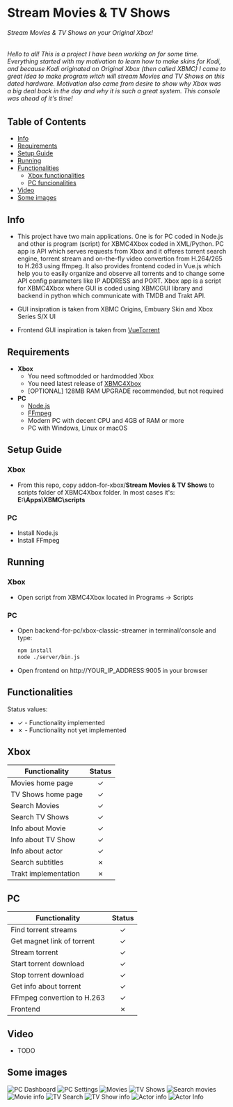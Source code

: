 # Stream Movies & TV Shows
###### Stream Movies & TV Shows on your Original Xbox!

###### Hello to all! This is a project I have been working on for some time. Everything started with my motivation to learn how to make skins for Kodi, and because Kodi originated on Original Xbox (then called XBMC) I came to great idea to make program witch will stream Movies and TV Shows on this dated hardware. Motivation also came from desire to show why Xbox was a big deal back in the day and why it is such a great system. This console was ahead of it's time!

## Table of Contents
- [Info](#info)
- [Requirements](#requirements)
- [Setup Guide](#setup-guide)
- [Running](#running)
- [Functionalities](#functionalities)
  * [Xbox functionalities](#xbox)
  * [PC funcionalities](#pc)
- [Video](#video)
- [Some images](#some-images)
## Info
 - This project have two main applications. One is for PC coded in Node.js and other is program (script) for XBMC4Xbox coded in XML/Python. PC app is API which    serves requests from Xbox and it offeres torrent search engine, torrent stream and on-the-fly video convertion from H.264/265 to H.263 using ffmpeg. It also provides frontend coded in Vue.js which help you to easily organize and observe all torrents and to change some API config parameters like IP ADDRESS and PORT. Xbox app is a script for XBMC4Xbox where GUI is coded using XBMCGUI library and backend in python which communicate with TMDB and Trakt API.
 
 - GUI insipration is taken from XBMC Origins, Embuary Skin and Xbox Series S/X UI
 - Frontend GUI inspiration is taken from [VueTorrent](https://github.com/WDaan/VueTorrent)
  
## Requirements
- **Xbox**
    + You need softmodded or hardmodded Xbox
    + You need latest release of [XBMC4Xbox](https://www.dropbox.com/sh/8mcip8xsfe1zjap/AABSR3_toPPiFn-7OqwQY_JIa)
    + [OPTIONAL] 128MB RAM UPGRADE recommended, but not required
- **PC**
    + [Node.js](https://nodejs.org/en/download/)
    + [FFmpeg](https://www.ffmpeg.org/)
    + Modern PC with decent CPU and 4GB of RAM or more
    + PC with Windows, Linux or macOS

## Setup Guide
### Xbox
 - From this repo, copy addon-for-xbox/**Stream Movies & TV Shows** to scripts folder of XBMC4Xbox folder. In most cases it's: **E:\Apps\XBMC\scripts**
### PC
 - Install Node.js
 - Install FFmpeg

## Running
### Xbox
 - Open script from XBMC4Xbox located in Programs -> Scripts
### PC
 - Open backend-for-pc/xbox-classic-streamer in terminal/console and type:
      ```bash
      npm install
      node ./server/bin.js
      ```
 - Open frontend on http://YOUR_IP_ADDRESS:9005 in your browser
## Functionalities
Status values:
- ✓ - Functionality implemented
- ✗ - Functionality not yet implemented

## Xbox
| Functionality                                     | Status |
|---------------------------------------------------|:------:|
| Movies home page                                  |   ✓    |
| TV Shows home page                                |   ✓    |
| Search Movies                                     |   ✓    |
| Search TV Shows                                   |   ✓    |
| Info about Movie                                  |   ✓    |
| Info about TV Show                                |   ✓    |
| Info about actor                                  |   ✓    |
| Search subtitles                                  |   ✗    |
| Trakt implementation                              |   ✗    |

## PC
| Functionality                                     | Status |
|---------------------------------------------------|:------:|
| Find torrent streams                              |   ✓    |
| Get magnet link of torrent                        |   ✓    |
| Stream torrent                                    |   ✓    |
| Start torrent download                            |   ✓    |
| Stop torrent download                             |   ✓    |
| Get info about torrent                            |   ✓    |
| FFmpeg convertion to H.263                        |   ✓    |
| Frontend                                          |   ✗    |
## Video
 - TODO
## Some images
![PC Dashboard](https://i.postimg.cc/cHLxYg8Z/Screenshot-from-2022-02-11-18-01-27.png)
![PC Settings](https://i.postimg.cc/50Kxm4wz/Screenshot-from-2022-02-11-18-01-49.png)
![Movies](https://i.postimg.cc/jScq6RNM/screenshot000.png)
![TV Shows](https://i.postimg.cc/ZYLTzTs4/screenshot001.png)
![Search movies](https://i.ibb.co/TTp5JL0/screenshot005.png)
![Movie info](https://i.postimg.cc/tJDy35nY/screenshot006.png)
![TV Search](https://i.ibb.co/y0w6dLn/screenshot003.png)
![TV Show info](https://i.postimg.cc/BQY4tmGz/screenshot004.png)
![Actor info](https://i.postimg.cc/BvD0Ys1W/screenshot007.png)
![Actor Info](https://i.postimg.cc/3xzhFWNC/screenshot008.png)
